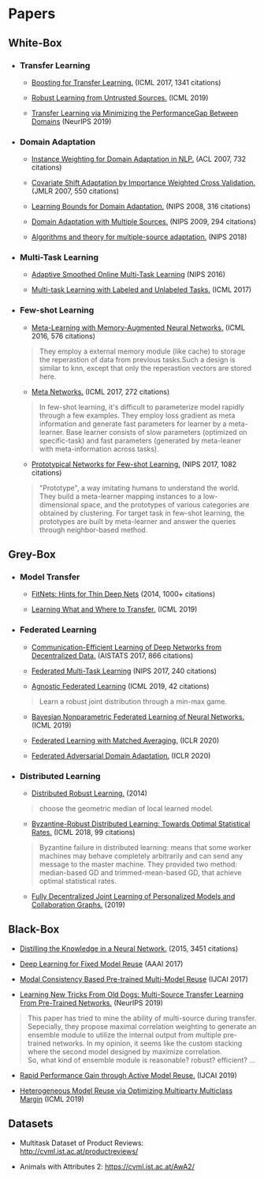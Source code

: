 
# Papers
## White-Box
   * ### Transfer Learning
      * [Boosting for Transfer Learning.](https://dl.acm.org/doi/abs/10.1145/1273496.1273521) (ICML 2017, 1341 citations)  
   
      * [Robust Learning from Untrusted Sources.](https://arxiv.org/abs/1901.10310) (ICML 2019)  
   
      * [Transfer Learning via Minimizing the PerformanceGap Between Domains](http://papers.nips.cc/paper/9249-transfer-learning-via-minimizing-the-performance-gap-between-domains) (NeurIPS 2019)
   
   * ### Domain Adaptation
      * [Instance Weighting for Domain Adaptation in NLP.](https://www.aclweb.org/anthology/P07-1034.pdf) (ACL 2007, 732 citations)
   
      * [Covariate Shift Adaptation by Importance Weighted Cross Validation.](http://www.jmlr.org/papers/v8/sugiyama07a.html) (JMLR 2007, 550 citations)
   
      * [Learning Bounds for Domain Adaptation.](http://papers.nips.cc/paper/3212-learning-bounds-for-domain-adaptation) (NIPS 2008, 316 citations)
   
      * [Domain Adaptation with Multiple Sources.](http://papers.nips.cc/paper/3550-domain-adaptation-with-multiple-sources) (NIPS 2009, 294 citations)  
   
      * [Algorithms and theory for multiple-source adaptation.](http://papers.nips.cc/paper/8046-algorithms-and-theory-for-multiple-source-adaptation) (NIPS 2018)  
   
   * ### Multi-Task Learning
      * [Adaptive Smoothed Online Multi-Task Learning](http://papers.nips.cc/paper/6433-adaptive-smoothed-online-multi-task-learning) (NIPS 2016)  
   
      * [Multi-task Learning with Labeled and Unlabeled Tasks.](https://dl.acm.org/citation.cfm?id=3305971) (ICML 2017)
   
   
   * ### Few-shot Learning
      * [Meta-Learning with Memory-Augmented Neural Networks.](http://proceedings.mlr.press/v48/santoro16.html) (ICML 2016, 576 citations)  
      > They employ a external memory module (like cache) to storage the reperastion of data from previous tasks.Such a design is similar to knn, except that only the reperastion vectors are stored here.
   
      * [Meta Networks.](https://dl.acm.org/citation.cfm?id=3305945) (ICML 2017, 272 citations)  
      > In few-shot learning, it's difficult to parameterize model rapidly through a few examples. They employ loss gradient as meta information and generate fast parameters for learner by a meta-learner. Base learner consists of slow parameters (optimized on specific-task) and fast parameters (generated by meta-leaner with meta-information across tasks).  
   
      * [Prototypical Networks for Few-shot Learning.](http://papers.nips.cc/paper/6996-prototypical-networks-for-few-shot-learning) (NIPS 2017, 1082 citations)  
      > "Prototype", a way imitating humans to understand the world. They build a meta-learner mapping instances to a low-dimensional space, and the prototypes of various categories are obtained by clustering. For target task in few-shot learning, the prototypes are built by meta-learner and answer the queries through neighbor-based method.  
   
## Grey-Box
   * ### Model Transfer
      * [FitNets: Hints for Thin Deep Nets](https://arxiv.org/abs/1412.6550) (2014, 1000+ citations)
      
      * [Learning What and Where to Transfer.](https://arxiv.org/abs/1905.05901) (ICML 2019)
      
   * ### Federated Learning
      * [Communication-Efficient Learning of Deep Networks from Decentralized Data.](http://proceedings.mlr.press/v54/mcmahan17a.html) (AISTATS 2017, 866 citations)
   
      * [Federated Multi-Task Learning](http://papers.nips.cc/paper/7029-federated-multi-task-learning) (NIPS 2017, 240 citations)
   
      * [Agnostic Federated Learning](https://arxiv.org/abs/1902.00146) (ICML 2019, 42 citations)  
      > Learn a robust joint distribution through a min-max game.
   
      * [Bayesian Nonparametric Federated Learning of Neural Networks.](https://arxiv.org/abs/1905.12022) (ICML 2019)
   
      * [Federated Learning with Matched Averaging.](https://arxiv.org/abs/2002.06440) (ICLR 2020)
   
      * [Federated Adversarial Domain Adaptation.](https://arxiv.org/abs/1911.02054) (ICLR 2020)
   
   * ### Distributed Learning
      * [Distributed Robust Learning.](https://arxiv.org/pdf/1409.5937.pdf) (2014)  
      > choose the geometric median of local learned model.  
   
      * [Byzantine-Robust Distributed Learning: Towards Optimal Statistical Rates.](https://arxiv.org/abs/1803.01498) (ICML 2018, 99 citations)  
      > Byzantine failure in distributed learning: means that some worker machines may behave completely arbitrarily and can send any message to the master machine. They provided two method: median-based GD and trimmed-mean-based GD, that achieve optimal statistical rates.
      * [Fully Decentralized Joint Learning of Personalized Models and Collaboration Graphs.](https://hal.inria.fr/hal-02166433/) (2019)

## Black-Box
  * [Distilling the Knowledge in a Neural Network.](https://arxiv.org/abs/1503.02531) (2015, 3451 citations)
  
  * [Deep Learning for Fixed Model Reuse](https://www.aaai.org/ocs/index.php/AAAI/AAAI17/paper/viewPaper/14586) (AAAI 2017)
  
  * [Modal Consistency Based Pre-trained Multi-Model Reuse](https://www.ijcai.org/proceedings/2017/0459.pdf) (IJCAI 2017)
  
  * [Learning New Tricks From Old Dogs: Multi-Source Transfer Learning From Pre-Trained Networks.](http://papers.nips.cc/paper/8688-learning-new-tricks-from-old-dogs-multi-source-transfer-learning-from-pre-trained-networks) (NeurIPS 2019)
  > This paper has tried to mine the ability of multi-source during transfer. Sepecially, they propose maximal correlation weighting to generate an ensemble module to utilize the internal output from multiple pre-trained networks.
  > In my opinion, it seems like the custom stacking where the second model designed by maximize correlation.  
  > So, what kind of ensemble module is reasonable? robust? efficient? ...
  
  * [Rapid Performance Gain through Active Model Reuse.](http://www.lamda.nju.edu.cn/liyf/paper/ijcai19-acmr.pdf) (IJCAI 2019)
  
  * [Heterogeneous Model Reuse via Optimizing Multiparty Multiclass Margin](http://proceedings.mlr.press/v97/wu19c.html) (ICML 2019)


## Datasets

  * Multitask Dataset of Product Reviews: http://cvml.ist.ac.at/productreviews/
  
  * Animals with Attributes 2: https://cvml.ist.ac.at/AwA2/
  
